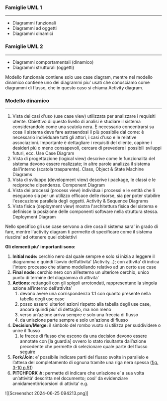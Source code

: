 ### Famiglie UML 1
---
- Diagrammi funzionali
- Diagrammi ad oggetti
- Diagrammi dinamici
### Famiglie UML 2
---
- Diagrammi comportamentali (dinamico)
- Diagrammi strutturali (oggetti)

Modello funzionale contiene solo use case diagram, mentre nel modello dinamico contiene uno dei diagrammi piu' usati che conosciamo come diagrammi di flusso, che in questo caso si chiama Activity diagram.
### Modello dinamico
---
1. Vista dei casi d'uso (use case view) utilizzata per analizzare i requisiti utente. Obiettivo di questo livello di analisi è studiare il sistema considerandolo come una scatola nera. È necessario concentrarsi su cosa il sistema deve fare astraendosi il più possibile dal come: è necessario individuare tutti gli attori, i casi d'uso e le relative associazioni. Importante è dettagliare i requisiti del cliente, capirne i desideri più o meno consapevoli, cercare di prevedere i possibili sviluppi futuri, ecc. Use Case Diagram
2. Vista di progettazione (logical view) descrive come le funzionalità del sistema devono essere realizzate; in altre parole analizza il sistema dall'interno (scatola trasparente). Class, Object & State Machine Diagrams
3. Vista di sviluppo (development view) descrive i package, le classi e le reciproche dipendenze. Component Diagram
4. Vista dei processi (process view) individua i processi e le entità che li eseguono sia per un utilizzo efficace delle risorse, sia per poter stabilire l'esecuzione parallela degli oggetti. Activity & Sequence Diagrams
6. Vista fisica (deployment view) mostra l'architettura fisica del sistema e definisce la posizione delle componenti software nella struttura stessa. Deployment Diagram

Nello specifico gli use case servono a dire cosa il sistema sara' in grado di fare, mentre l'activity diagram ti permette di specificare come il sistema riuscira' ad ottenere quei obbiettivi

**Gli elementi piu' importanti sono:**
1. **Initial node:** cerchio nero dal quale sempre e solo si inizia a leggere il diagramma e quindi l’avvio dell’attivita’ (Activity…); con attivita’ di indica l’intero processo che stiamo modellando relativo ad un certo use case
2. **Final node:** cerchio nero con all’esterno un ulteriore cerchio, unico punto di termine del diagramma di attivita’
3. **Actions**: rettangoli con gli spigoli arrotondati, rappresentano la singola azione all’interno dell’attivita’
	1. devono avere una corrispondenza 1:1 con quanto presente nella tabella degli use case
	2. posso esserci ulteriori azioni rispetto alla tabella degli use case, ancora quindi piu’ di dettaglio, ma non meno
	3. verso un’azione arriva sempre e solo una freccia di flusso
	4. da un’azione parte sempre e solo un'azione di flusso
4. **Decision/Merge:** il simbolo del rombo vuoto si utilizza per suddividere o unire il flusso
	1. le frecce di flusso che escono da una decision devono essere annotate con [la guardia] ovvero lo stato risultante dall’azione precedente che permette di selezionare quale parte del flusso seguire
5. **Fork/Join:** e’ possibile indicare parti del flusso svolte in parallelo e l’attesa del completamento di ognuna tramite una riga nera spessa ([fig. 3-10 p.51](https://drive.google.com/file/d/1NYplQzpTPpSNf2ZRH26RSqnWVzZkkQLY/view)) 
6. **PITCHFORK ⋔:** permette di indicare che un’azione e’ a sua volta un’attività’ descritta nel documento; cosi’ da evidenziare annidamenti/ricorsioni di attivita’
e.g.

![[Screenshot 2024-06-25 094213.png]]

